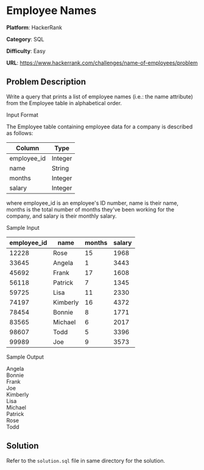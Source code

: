 # Employee Names

**Platform**: HackerRank

**Category**: SQL

**Difficulty**: Easy

**URL**: https://www.hackerrank.com/challenges/name-of-employees/problem

## Problem Description

Write a query that prints a list of employee names (i.e.: the name attribute) from the Employee table in alphabetical order.

Input Format

The Employee table containing employee data for a company is described as follows:

| Column | Type |
|-------|------|
| employee_id | Integer |
| name | String |
| months | Integer |
| salary | Integer |

where employee_id is an employee's ID number, name is their name, months is the total number of months they've been working for the company, and salary is their monthly salary.

Sample Input

| employee_id | name | months | salary |
|-------|------| ------|------|
| 12228 | Rose | 15 | 1968 |
| 33645 | Angela | 1 | 3443 |
| 45692 | Frank | 17 | 1608 |
| 56118 | Patrick | 7 | 1345 |
| 59725 | Lisa | 11 | 2330 |
| 74197 | Kimberly | 16 | 4372 |
| 78454 | Bonnie | 8 | 1771 |
| 83565 | Michael | 6 | 2017 |
| 98607 | Todd | 5 | 3396 |
| 99989 | Joe | 9 | 3573 |

Sample Output

Angela  
Bonnie  
Frank  
Joe  
Kimberly  
Lisa  
Michael  
Patrick  
Rose  
Todd  

## Solution

Refer to the `solution.sql` file in same directory for the solution.